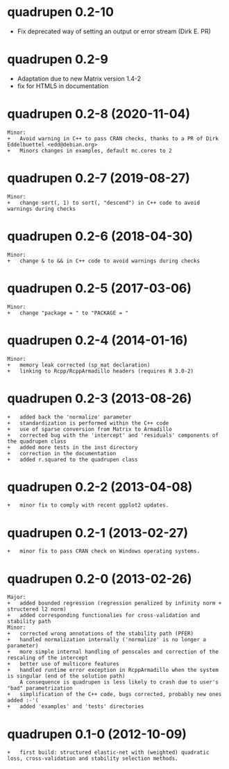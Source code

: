 # quadrupen 0.2-10

  - Fix deprecated way of setting an output or error stream (Dirk E. PR)

# quadrupen 0.2-9

  - Adaptation due to new Matrix version 1.4-2
  - fix for HTML5 in documentation

# quadrupen 0.2-8	(2020-11-04)
    Minor:
    +   Avoid warning in C++ to pass CRAN checks, thanks to a PR of Dirk Eddelbuettel <edd@debian.org>
    +   Minors changes in examples, default mc.cores to 2

# quadrupen 0.2-7	(2019-08-27)
    Minor:
    +   change sort(, 1) to sort(, "descend") in C++ code to avoid warnings during checks

# quadrupen 0.2-6	(2018-04-30)
    Minor:
    +   change & to && in C++ code to avoid warnings during checks

# quadrupen 0.2-5	(2017-03-06)
    Minor:
    +   change "package = " to "PACKAGE = "

# quadrupen 0.2-4	(2014-01-16)
    Minor:
    +   memory leak corrected (sp_mat declaration)
    +   linking to Rcpp/RcppArmadillo headers (requires R 3.0-2)

# quadrupen 0.2-3	(2013-08-26)
    +   added back the 'normalize' parameter
    +   standardization is performed within the C++ code
    +   use of sparse conversion from Matrix to Armadillo
    +   corrected bug with the 'intercept' and 'residuals' components of the quadrupen class
    +   added more tests in the inst directory
    +   correction in the documentation
    +   added r.squared to the quadrupen class

# quadrupen 0.2-2	(2013-04-08)
    +   minor fix to comply with recent ggplot2 updates.

# quadrupen 0.2-1	(2013-02-27)
    +   minor fix to pass CRAN check on Windows operating systems.

# quadrupen 0.2-0	(2013-02-26)
    Major:
    +	added bounded regression (regression penalized by infinity norm + structered l2 norm)
    +   added corresponding functionalies for cross-validation and stability path
    Minor:
    +   corrected wrong annotations of the stability path (PFER)
    +   handled normalization internally ('normalize' is no longer a parameter)
    +   more simple internal handling of penscales and correction of the rescaling of the intercept
    +   better use of multicore features
    +   handled runtime error exception in RcppArmadillo when the system is singular (end of the solution path)
        A consequence is quadrupen is less likely to crash due to user's "bad" parametrization
    +   simplification of the C++ code, bugs corrected, probably new ones added :-'(
    +   added 'examples' and 'tests' directories

# quadrupen 0.1-0	(2012-10-09)
    +	first build: structured elastic-net with (weighted) quadratic loss, cross-validation and stability selection methods.
